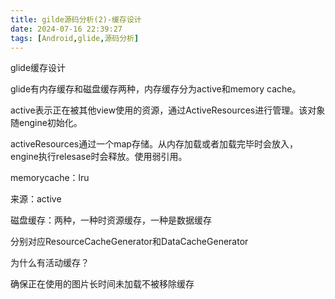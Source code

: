 ```yaml
---
title: gilde源码分析(2)-缓存设计
date: 2024-07-16 22:39:27
tags: [Android,glide,源码分析]
---
```


glide缓存设计

glide有内存缓存和磁盘缓存两种，内存缓存分为active和memory cache。

active表示正在被其他view使用的资源，通过ActiveResources进行管理。该对象随engine初始化。

activeResources通过一个map存储。从内存加载或者加载完毕时会放入，engine执行relesase时会释放。使用弱引用。

memorycache：lru

来源：active

磁盘缓存：两种，一种时资源缓存，一种是数据缓存

分别对应ResourceCacheGenerator和DataCacheGenerator

为什么有活动缓存？

确保正在使用的图片长时间未加载不被移除缓存